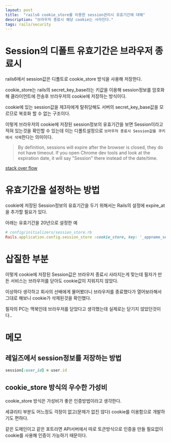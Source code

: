 ```yaml
---
layout: post
title:  "rails6 cookie_store를 이용한 session관리시 유효기간에 대해"
description: "브라우저 종료시 해당 cookie는 사라진다."
tags: rails/security
---
```



# Session의 디폴트 유효기간은 브라우저 종료시

rails6에서 session값은 디폴트로 cookie_store 방식을 사용해 저장한다.

cookie_store는 rails의 secret_key_base라는 키값을 이용해 session정보를 암호화해
클라이언트에 전송후 브라우저의 cookie에 저장하는 방식이다.

cookie에 있는 session값을 제3자에게 탈취당해도 서버의 secret_key_base값을 모르므로 복호화 할 수 없는 구조이다.

이렇게 브라우저의 cookie에 저장된 session정보의 유효기간을 보면 Session이라고 적혀 있는것을 확인할 수 있는데
이는 디폴트설정으로 `브라우저 종료시 Session값을 쿠키에서 삭제`한다는 의미이다.

> By definition, sessions will expire after the browser is closed, they do not have timeout. If you open Chrome dev tools and look at the expiration date, it will say "Session" there instead of the date/time.

[stack over flow]





# 유효기간을 설정하는 방법

cookie에 저장된 Session정보의 유효기간을 두기 위해서는 Rails의 설정에 expire_at을 추가할 필요가 있다.

아래는 유효기간을 20년으로 설정한 예

```ruby
# config/initializers/session_store.rb
Rails.application.config.session_store :cookie_store, key: '_appname_session', expire_after: 20.years
```

# 삽질한 부분

이렇게 cookie에 저장된 Session값은 브라우저 종료시 사라지는게 맞는데
필자가 만든 서비스는 브라우저를 닫아도 cookie값이 지워지지 않았다.

이상하다 생각하고 회사의 선배에게 물어봤더니 브라우저를 종료했다가 열어보라해서 그대로 해보니
cookie가 삭제된것을 확인했다.

필자의 PC는 맥북인데 브라우저를 닫았다고 생각했는데 실제로는 닫기지 않았던것이다..


# 메모


## 레일즈에서 session정보를 저장하는 방법


```ruby
session[:user_id] = user.id
```

## cookie_store 방식의 우수한 가성비

cookie_store 방식은 가성비가 좋은 인증방법이라고 생각한다.

세큐리티 부분도 어느정도 걱정이 없고(문제가 없진 않다) cookie를 이용함으로 개발하기도 편하다.

같은 도메인이고 같은 포트라면 API서버에서 따로 토큰방식으로 인증을 만들 필요없이
cookie를 사용해 인증이 가능하기 때문이다.

[stack over flow]: https://stackoverflow.com/questions/16214800/does-rails-provide-default-session-time-out-duration-if-yes-where-is-it-specif